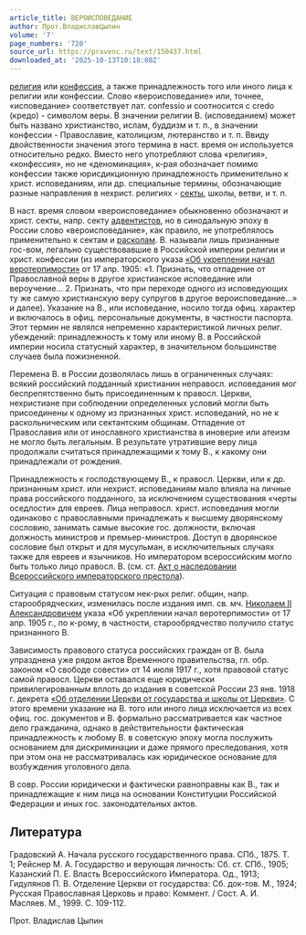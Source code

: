 ```yaml
---
article_title: ВЕРОИСПОВЕДАНИЕ
author: Прот.ВладиславЦыпин
volume: '7'
page_numbers: '720'
source_url: https://pravenc.ru/text/150437.html
downloaded_at: '2025-10-13T10:18:08Z'
---
```


[религия](https://pravenc.ru/text/религия.html) или [конфессия](https://pravenc.ru/text/конфессия.html), а также принадлежность того или иного лица к религии или конфессии. Слово «вероисповедание» или, точнее, «исповедание» соответствует лат. confessio и соотносится с credo (кредо) - символом веры. В значении религии В. (исповеданием) может быть названо христианство, ислам, буддизм и т. п., в значении конфессии - Православие, католицизм, лютеранство и т. п. Ввиду двойственности значения этого термина в наст. время он используется относительно редко. Вместо него употребляют слова «религия», «конфессия», но не «деноминация», к-рая обозначает помимо конфессии также юрисдикционную принадлежность применительно к христ. исповеданиям, или др. специальные термины, обозначающие разные направления в нехрист. религиях - [секты](https://pravenc.ru/text/секты.html), школы, ветви, и т. п.

В наст. время словом «вероисповедание» обыкновенно обозначают и христ. секты, напр. секту [адвентистов](https://pravenc.ru/text/АДВЕНТИСТЫ.html), но в синодальную эпоху в России слово «вероисповедание», как правило, не употреблялось применительно к сектам и [расколам](https://pravenc.ru/text/раскол.html). В. называли лишь признанные гос-вом, легально существовавшие в Российской империи религии и христ. конфессии (из императорского указа [«Об укреплении начал веротерпимости»](<https://pravenc.ru/text/ Об укреплении начал веротерпимости .html>) от 17 апр. 1905: «1. Признать, что отпадение от Православной веры в другое христианское исповедание или вероучение... 2. Признать, что при переходе одного из исповедующих ту же самую христианскую веру супругов в другое вероисповедание...» и далее). Указание на В., или исповедание, носило тогда офиц. характер и включалось в офиц. персональные документы, в частности паспорта. Этот термин не являлся непременно характеристикой личных религ. убеждений: принадлежность к тому или иному В. в Российской империи носила статусный характер, в значительном большинстве случаев была пожизненной.

Перемена В. в России дозволялась лишь в ограниченных случаях: всякий российский подданный христианин неправосл. исповедания мог беспрепятственно быть присоединенным к правосл. Церкви, нехристиане при соблюдении определенных условий могли быть присоединены к одному из признанных христ. исповеданий, но не к раскольническим или сектантским общинам. Отпадение от Православия или от инославного христианства в иноверие или атеизм не могло быть легальным. В результате утратившие веру лица продолжали считаться принадлежащими к тому В., к какому они принадлежали от рождения.

Принадлежность к господствующему В., к правосл. Церкви, или к др. признанным христ. или нехрист. исповеданиям мало влияла на личные права российского подданного, за исключением существования «черты оседлости» для евреев. Лица неправосл. христ. исповедания могли одинаково с православными принадлежать к высшему дворянскому сословию, занимать самые высокие гос. должности, включая должность министров и премьер-министров. Доступ в дворянское сословие был открыт и для мусульман, в исключительных случаях также для евреев и язычников. Но императором всероссийским могло быть только лицо правосл. В. (см. ст. [Акт о наследовании Всероссийского императорского престола](<https://pravenc.ru/text/Акт о наследовании Всероссийского императорского престола.html>)).

Ситуация с правовым статусом нек-рых религ. общин, напр. старообрядческих, изменилась после издания имп. св. мч. [Николаем II Александровичем](<https://pravenc.ru/text/Николай II Александрович.html>) указа «Об укреплении начал веротерпимости» от 17 апр. 1905 г., по к-рому, в частности, старообрядчество получило статус признанного В.

Зависимость правового статуса российских граждан от В. была упразднена уже рядом актов Временного правительства, гл. обр. законом «О свободе совести» от 14 июля 1917 г., хотя правовой статус самой правосл. Церкви оставался еще юридически привилегированным вплоть до издания в советской России 23 янв. 1918 г. декрета [«Об отделении Церкви от государства и школы от Церкви»](<https://pravenc.ru/text/ Об отделении Церкви от государства и школы от Церкви .html>). С этого времени указание на В. того или иного лица исключается из всех офиц. гос. документов и В. формально рассматривается как частное дело гражданина, однако в действительности фактическая принадлежность к любому В. в советскую эпоху могла послужить основанием для дискриминации и даже прямого преследования, хотя при этом она не рассматривалась как юридическое основание для возбуждения уголовного дела.

В совр. России юридически и фактически равноправны как В., так и принадлежащие к ним лица на основании Конституции Российской Федерации и иных гос. законодательных актов.

## Литература

Градовский А. Начала русского государственного права. СПб., 1875. Т. 1; Рейснер М. А. Государство и верующая личность: Сб. ст. СПб., 1905; Казанский П. Е. Власть Всероссийского Императора. Од., 1913; Гидулянов П. В. Отделение Церкви от государства: Сб. док-тов. М., 1924; Русская Православная Церковь и право: Коммент. / Сост. А. И. Масляев. М., 1999. С. 109-112.

Прот. Владислав   Цыпин
